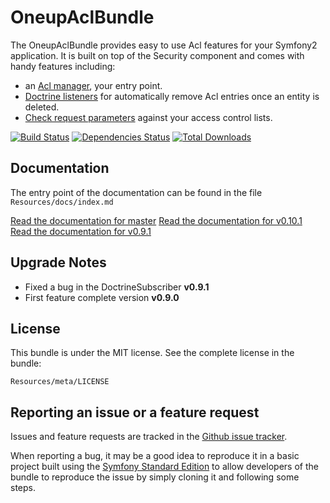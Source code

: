 OneupAclBundle
==============

The OneupAclBundle provides easy to use Acl features for your Symfony2 application. It is built on top of the Security component and comes with
handy features including:

* an [Acl manager](https://github.com/1up-lab/OneupAclBundle/blob/master/Resources/doc/manager.md), your entry point.
* [Doctrine listeners](https://github.com/1up-lab/OneupAclBundle/blob/master/Resources/doc/removal.md) for automatically remove Acl entries once an entity is deleted.
* [Check request parameters](https://github.com/1up-lab/OneupAclBundle/blob/master/Resources/doc/controller.md) against your access control lists.

[![Build Status](https://travis-ci.org/1up-lab/OneupAclBundle.png)](https://travis-ci.org/1up-lab/OneupAclBundle)
[![Dependencies Status](https://d2xishtp1ojlk0.cloudfront.net/d/11720473)](http://depending.in/1up-lab/OneupAclBundle)
[![Total Downloads](https://poser.pugx.org/oneup/acl-bundle/downloads.png)](https://packagist.org/packages/oneup/acl-bundle)

Documentation
-------------

The entry point of the documentation can be found in the file `Resources/docs/index.md`

[Read the documentation for master](https://github.com/1up-lab/OneupAclBundle/blob/master/Resources/doc/index.md)
[Read the documentation for v0.10.1](https://github.com/1up-lab/OneupAclBundle/blob/v0.10.1/Resources/doc/index.md)
[Read the documentation for v0.9.1](https://github.com/1up-lab/OneupAclBundle/blob/v0.9.1/Resources/doc/index.md)

Upgrade Notes
-------------
* Fixed a bug in the DoctrineSubscriber **v0.9.1**
* First feature complete version **v0.9.0**

License
-------

This bundle is under the MIT license. See the complete license in the bundle:

    Resources/meta/LICENSE

Reporting an issue or a feature request
---------------------------------------

Issues and feature requests are tracked in the [Github issue tracker](https://github.com/1up-lab/OneupAclBundle/issues).

When reporting a bug, it may be a good idea to reproduce it in a basic project
built using the [Symfony Standard Edition](https://github.com/symfony/symfony-standard)
to allow developers of the bundle to reproduce the issue by simply cloning it
and following some steps.
